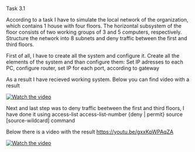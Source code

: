 Task 3.1


According to a task I have to simulate the local network of the organization, which contains 1 house with four floors. The horizontal subsystem of the floor consists of two working groups of 3 and 5 computers, respectively.
Structure the network into 8 subnets and deny traffic between the first and third floors.


First of all, I have to create all the system and configure it.
Create all the elements of the system and than configure them:
Set IP adresses to each PC, configure router, set IP for each port, according to gateway

As a result I have recieved working system. 
Below you can find video with a result


[![Watch the video](https://user-images.githubusercontent.com/58468159/70851998-e396c480-1ea4-11ea-9c95-c045c7e1c95a.jpg)](https://youtu.be/oaZGB6XUNE0)



Next and last step was to deny traffic beetween the first and third floors, I have done it using access-lіst access-lіst-number {deny | permіt} source [source-wіldcard] command

Below there is a video with the result
https://youtu.be/gxxKpWPAqZA

[![Watch the video](https://user-images.githubusercontent.com/58468159/70851998-e396c480-1ea4-11ea-9c95-c045c7e1c95a.jpg)](https://youtu.be/gxxKpWPAqZA)
